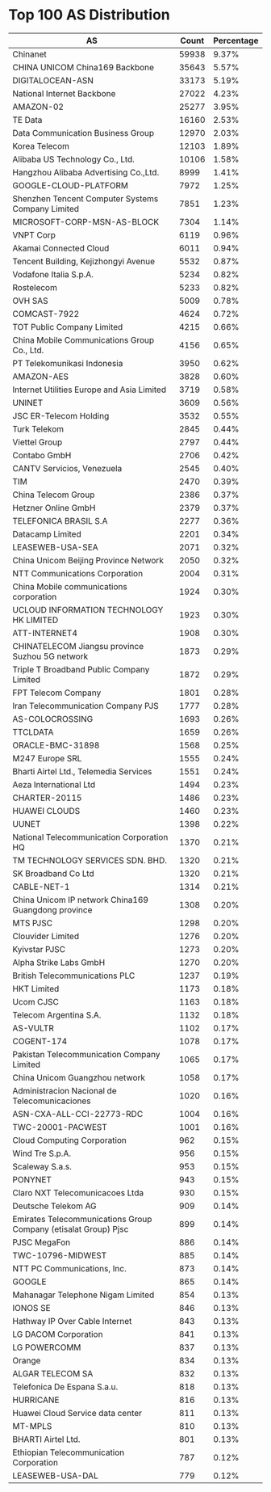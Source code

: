 # Top 100 AS Distribution
| AS | Count | Percentage |
|----|----|----|
| Chinanet | 59938 | 9.37% |
| CHINA UNICOM China169 Backbone | 35643 | 5.57% |
| DIGITALOCEAN-ASN | 33173 | 5.19% |
| National Internet Backbone | 27022 | 4.23% |
| AMAZON-02 | 25277 | 3.95% |
| TE Data | 16160 | 2.53% |
| Data Communication Business Group | 12970 | 2.03% |
| Korea Telecom | 12103 | 1.89% |
| Alibaba US Technology Co., Ltd. | 10106 | 1.58% |
| Hangzhou Alibaba Advertising Co.,Ltd. | 8999 | 1.41% |
| GOOGLE-CLOUD-PLATFORM | 7972 | 1.25% |
| Shenzhen Tencent Computer Systems Company Limited | 7851 | 1.23% |
| MICROSOFT-CORP-MSN-AS-BLOCK | 7304 | 1.14% |
| VNPT Corp | 6119 | 0.96% |
| Akamai Connected Cloud | 6011 | 0.94% |
| Tencent Building, Kejizhongyi Avenue | 5532 | 0.87% |
| Vodafone Italia S.p.A. | 5234 | 0.82% |
| Rostelecom | 5233 | 0.82% |
| OVH SAS | 5009 | 0.78% |
| COMCAST-7922 | 4624 | 0.72% |
| TOT Public Company Limited | 4215 | 0.66% |
| China Mobile Communications Group Co., Ltd. | 4156 | 0.65% |
| PT Telekomunikasi Indonesia | 3950 | 0.62% |
| AMAZON-AES | 3828 | 0.60% |
| Internet Utilities Europe and Asia Limited | 3719 | 0.58% |
| UNINET | 3609 | 0.56% |
| JSC ER-Telecom Holding | 3532 | 0.55% |
| Turk Telekom | 2845 | 0.44% |
| Viettel Group | 2797 | 0.44% |
| Contabo GmbH | 2706 | 0.42% |
| CANTV Servicios, Venezuela | 2545 | 0.40% |
| TIM | 2470 | 0.39% |
| China Telecom Group | 2386 | 0.37% |
| Hetzner Online GmbH | 2379 | 0.37% |
| TELEFONICA BRASIL S.A | 2277 | 0.36% |
| Datacamp Limited | 2201 | 0.34% |
| LEASEWEB-USA-SEA | 2071 | 0.32% |
| China Unicom Beijing Province Network | 2050 | 0.32% |
| NTT Communications Corporation | 2004 | 0.31% |
| China Mobile communications corporation | 1924 | 0.30% |
| UCLOUD INFORMATION TECHNOLOGY HK LIMITED | 1923 | 0.30% |
| ATT-INTERNET4 | 1908 | 0.30% |
| CHINATELECOM Jiangsu province Suzhou 5G network | 1873 | 0.29% |
| Triple T Broadband Public Company Limited | 1872 | 0.29% |
| FPT Telecom Company | 1801 | 0.28% |
| Iran Telecommunication Company PJS | 1777 | 0.28% |
| AS-COLOCROSSING | 1693 | 0.26% |
| TTCLDATA | 1659 | 0.26% |
| ORACLE-BMC-31898 | 1568 | 0.25% |
| M247 Europe SRL | 1555 | 0.24% |
| Bharti Airtel Ltd., Telemedia Services | 1551 | 0.24% |
| Aeza International Ltd | 1494 | 0.23% |
| CHARTER-20115 | 1486 | 0.23% |
| HUAWEI CLOUDS | 1460 | 0.23% |
| UUNET | 1398 | 0.22% |
| National Telecommunication Corporation HQ | 1370 | 0.21% |
| TM TECHNOLOGY SERVICES SDN. BHD. | 1320 | 0.21% |
| SK Broadband Co Ltd | 1320 | 0.21% |
| CABLE-NET-1 | 1314 | 0.21% |
| China Unicom IP network China169 Guangdong province | 1308 | 0.20% |
| MTS PJSC | 1298 | 0.20% |
| Clouvider Limited | 1276 | 0.20% |
| Kyivstar PJSC | 1273 | 0.20% |
| Alpha Strike Labs GmbH | 1270 | 0.20% |
| British Telecommunications PLC | 1237 | 0.19% |
| HKT Limited | 1173 | 0.18% |
| Ucom CJSC | 1163 | 0.18% |
| Telecom Argentina S.A. | 1132 | 0.18% |
| AS-VULTR | 1102 | 0.17% |
| COGENT-174 | 1078 | 0.17% |
| Pakistan Telecommunication Company Limited | 1065 | 0.17% |
| China Unicom Guangzhou network | 1058 | 0.17% |
| Administracion Nacional de Telecomunicaciones | 1020 | 0.16% |
| ASN-CXA-ALL-CCI-22773-RDC | 1004 | 0.16% |
| TWC-20001-PACWEST | 1001 | 0.16% |
| Cloud Computing Corporation | 962 | 0.15% |
| Wind Tre S.p.A. | 956 | 0.15% |
| Scaleway S.a.s. | 953 | 0.15% |
| PONYNET | 943 | 0.15% |
| Claro NXT Telecomunicacoes Ltda | 930 | 0.15% |
| Deutsche Telekom AG | 909 | 0.14% |
| Emirates Telecommunications Group Company (etisalat Group) Pjsc | 899 | 0.14% |
| PJSC MegaFon | 886 | 0.14% |
| TWC-10796-MIDWEST | 885 | 0.14% |
| NTT PC Communications, Inc. | 873 | 0.14% |
| GOOGLE | 865 | 0.14% |
| Mahanagar Telephone Nigam Limited | 854 | 0.13% |
| IONOS SE | 846 | 0.13% |
| Hathway IP Over Cable Internet | 843 | 0.13% |
| LG DACOM Corporation | 841 | 0.13% |
| LG POWERCOMM | 837 | 0.13% |
| Orange | 834 | 0.13% |
| ALGAR TELECOM SA | 832 | 0.13% |
| Telefonica De Espana S.a.u. | 818 | 0.13% |
| HURRICANE | 816 | 0.13% |
| Huawei Cloud Service data center | 811 | 0.13% |
| MT-MPLS | 810 | 0.13% |
| BHARTI Airtel Ltd. | 801 | 0.13% |
| Ethiopian Telecommunication Corporation | 787 | 0.12% |
| LEASEWEB-USA-DAL | 779 | 0.12% |
